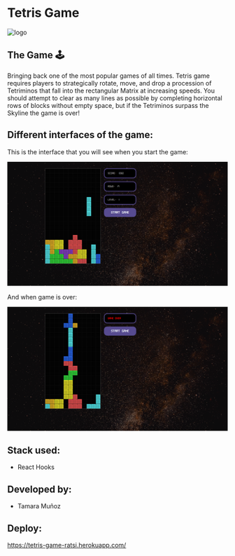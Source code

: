 # Tetris Game
![logo]()


## The Game 🕹️
Bringing back one of the most popular games of all times. Tetris game requires players to strategically rotate, move, and drop a procession of Tetriminos that fall into the rectangular Matrix at increasing speeds. You should attempt to clear as many lines as possible by completing horizontal rows of blocks without empty space, but if the Tetriminos surpass the Skyline the game is over!

## Different interfaces of the game:
This is the interface that you will see when you start the game:

![starting-game](https://github.com/tamaramunoz/Tetris-game/blob/master/src/img/tetris-game.png?raw=true)

And when game is over:

![game-over](https://github.com/tamaramunoz/Tetris-game/blob/master/src/img/game-over.png?raw=true)


## Stack used:
- React Hooks

## Developed by:
- Tamara Muñoz

## Deploy:
https://tetris-game-ratsi.herokuapp.com/